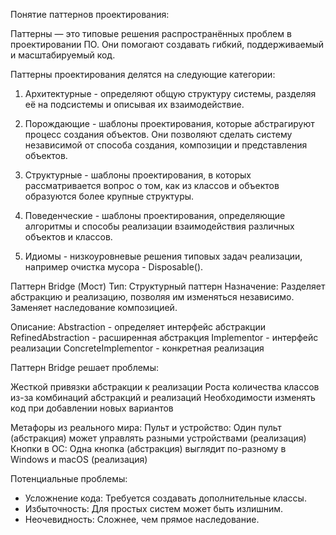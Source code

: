 Понятие паттернов проектирования:

Паттерны — это типовые решения распространённых проблем в проектировании ПО. Они помогают создавать гибкий, поддерживаемый и масштабируемый код.

Паттерны проектирования делятся на следующие категории:

1. Архитектурные - определяют общую структуру системы, разделяя её на подсистемы и описывая их взаимодействие.

2. Порождающие - шаблоны проектирования, которые абстрагируют процесс создания объектов. Они позволяют сделать систему независимой от способа создания, композиции и представления объектов.

3. Структурные - шаблоны проектирования, в которых рассматривается вопрос о том, как из классов и объектов образуются более крупные структуры.

4. Поведенческие - шаблоны проектирования, определяющие алгоритмы и способы реализации взаимодействия различных объектов и классов.

5. Идиомы - низкоуровневые решения типовых задач реализации, например очистка мусора - Disposable().

Паттерн Bridge (Мост)
Тип: Структурный паттерн
Назначение: Разделяет абстракцию и реализацию, позволяя им изменяться независимо. Заменяет наследование композицией.

Описание:
Abstraction - определяет интерфейс абстракции
RefinedAbstraction - расширенная абстракция
Implementor - интерфейс реализации
ConcreteImplementor - конкретная реализация

Паттерн Bridge решает проблемы:

Жесткой привязки абстракции к реализации
Роста количества классов из-за комбинаций абстракций и реализаций
Необходимости изменять код при добавлении новых вариантов

Метафоры из реального мира:
Пульт и устройство: Один пульт (абстракция) может управлять разными устройствами (реализация)
Кнопки в ОС: Одна кнопка (абстракция) выглядит по-разному в Windows и macOS (реализация)

Потенциальные проблемы:
- Усложнение кода: Требуется создавать дополнительные классы.
- Избыточность: Для простых систем может быть излишним.
- Неочевидность: Сложнее, чем прямое наследование.
